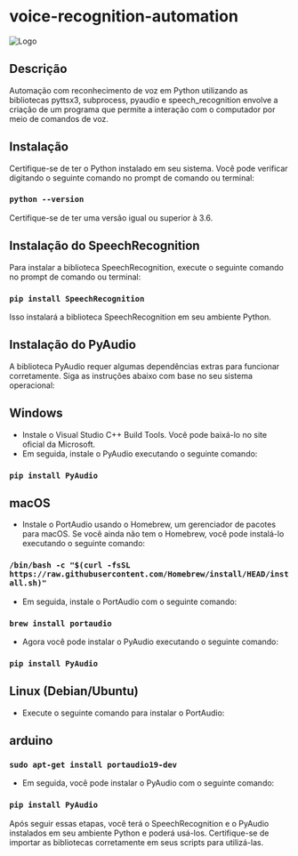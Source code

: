 # voice-recognition-automation

![Logo](https://firebasestorage.googleapis.com/v0/b/storage-1cbb2.appspot.com/o/Minimalist-BannerV2.png?alt=media&token=27299998-acf5-4edb-a34b-862622bf4718)

## Descrição
Automação com reconhecimento de voz em Python utilizando as bibliotecas pyttsx3, subprocess, pyaudio e speech_recognition envolve a criação de um programa que permite a interação com o computador por meio de comandos de voz.

## Instalação
Certifique-se de ter o Python instalado em seu sistema. Você pode verificar digitando o seguinte comando no prompt de comando ou terminal:

### `python --version`

Certifique-se de ter uma versão igual ou superior à 3.6.

## Instalação do SpeechRecognition
Para instalar a biblioteca SpeechRecognition, execute o seguinte comando no prompt de comando ou terminal:

### `pip install SpeechRecognition`

Isso instalará a biblioteca SpeechRecognition em seu ambiente Python.

## Instalação do PyAudio
A biblioteca PyAudio requer algumas dependências extras para funcionar corretamente. Siga as instruções abaixo com base no seu sistema operacional:

## Windows
* Instale o Visual Studio C++ Build Tools. Você pode baixá-lo no site oficial da Microsoft.
* Em seguida, instale o PyAudio executando o seguinte comando:

### `pip install PyAudio`

## macOS
* Instale o PortAudio usando o Homebrew, um gerenciador de pacotes para macOS. Se você ainda não tem o Homebrew, você pode instalá-lo executando o seguinte comando:

### `/bin/bash -c "$(curl -fsSL https://raw.githubusercontent.com/Homebrew/install/HEAD/install.sh)"`

* Em seguida, instale o PortAudio com o seguinte comando:

### `brew install portaudio`
* Agora você pode instalar o PyAudio executando o seguinte comando:

### `pip install PyAudio`

## Linux (Debian/Ubuntu)
* Execute o seguinte comando para instalar o PortAudio:

## arduino

### `sudo apt-get install portaudio19-dev`

* Em seguida, você pode instalar o PyAudio com o seguinte comando:

### `pip install PyAudio`

Após seguir essas etapas, você terá o SpeechRecognition e o PyAudio instalados em seu ambiente Python e poderá usá-los. Certifique-se de importar as bibliotecas corretamente em seus scripts para utilizá-las.
